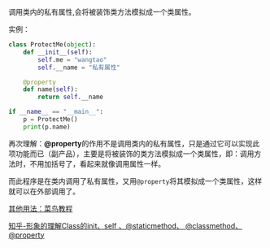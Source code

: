 调用类内的私有属性,会将被装饰类方法模拟成一个类属性。

实例：
```python
class ProtectMe(object):
    def __init__(self):
        self.me = "wangtao"
        self.__name = "私有属性"

    @property
    def name(self):
        return self.__name

if __name__ == "__main__":
    p = ProtectMe()
    print(p.name)
```
再次理解：**@property**的作用不是调用类内的私有属性，只是通过它可以实现此项功能而已（副产品），主要是将被装饰的类方法模拟成一个类属性，即：调用方法时，不用加括号了，看起来就像调用属性一样。

而此程序是在类内调用了私有属性，又用`@property`将其模拟成一个类属性，这样就可以在外部调用了。

[其他用法：菜鸟教程](http://www.runoob.com/python/python-func-property.html)

[知乎-形象的理解Class的init、self 、@staticmethod、 @classmethod、@property](https://zhuanlan.zhihu.com/p/22810357)